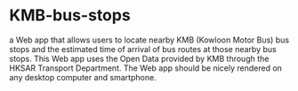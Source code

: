 # KMB-bus-stops
a Web app that allows users to locate nearby KMB (Kowloon Motor Bus) bus stops and the estimated time of arrival of bus routes at those nearby bus stops. This Web app uses the Open Data provided by KMB through the HKSAR Transport Department. The Web app should be nicely rendered on any desktop computer and smartphone.
